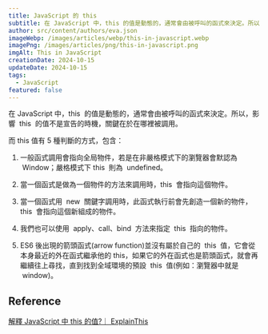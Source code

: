 ```yaml
---
title: JavaScript 的 this
subtitle: 在 JavaScript 中，this 的值是動態的，通常會由被呼叫的函式來決定。所以，影響 this 的值不是宣告的時機，關鍵在於在哪裡被調用。
author: src/content/authors/eva.json
imageWebp: /images/articles/webp/this-in-javascript.webp
imagePng: /images/articles/png/this-in-javascript.png
imgAlt: This in JavaScript
creationDate: 2024-10-15
updateDate: 2024-10-15
tags:
  - JavaScript
featured: false
---
```


在 JavaScript 中，this  的值是動態的，通常會由被呼叫的函式來決定。所以，影響  this  的值不是宣告的時機，關鍵在於在哪裡被調用。

而 this 值有 5 種判斷的方式，包含：

1. 一般函式調用會指向全局物件，若是在非嚴格模式下的瀏覽器會默認為  Window；嚴格模式下 this  則為  undefined。

2. 當一個函式是做為一個物件的方法來調用時，this  會指向這個物件。

3. 當一個函式用  new  關鍵字調用時，此函式執行前會先創造一個新的物件，this  會指向這個新組成的物件。

4. 我們也可以使用  apply、call、bind  方法來指定  this  指向的物件。

5. ES6 後出現的箭頭函式(arrow function)並沒有屬於自己的  this  值，它會從本身最近的外在函式繼承他的 this，如果它的外在函式也是箭頭函式，就會再繼續往上尋找，直到找到全域環境的預設  this  值(例如：瀏覽器中就是  window)。

## Reference

[解釋 JavaScript 中 this 的值?｜ ExplainThis](https://www.explainthis.io/zh-hant/swe/what-is-this)
